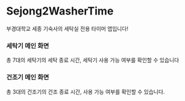 # Sejong2WasherTime
부경대학교 세종 기숙사의 세탁실 전용 타이머 앱입니다! 

### 세탁기 메인 화면
총 7대의 세탁기의 세탁 종료 시간, 세탁기 사용 가능 여부를 확인할 수 있습니다

### 건조기 메인 화면
총 3대의 건조기의 건조 종료 시간, 사용 가능 여부를 확인할 수 있습니다.

